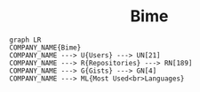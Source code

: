 <h1 align="center">Bime</h1>

```mermaid
graph LR
COMPANY_NAME{Bime}
COMPANY_NAME ---> U{Users} ---> UN[21]
COMPANY_NAME ---> R{Repositories} ---> RN[189]
COMPANY_NAME ---> G{Gists} ---> GN[4]
COMPANY_NAME ---> ML{Most Used<br>Languages}
```

